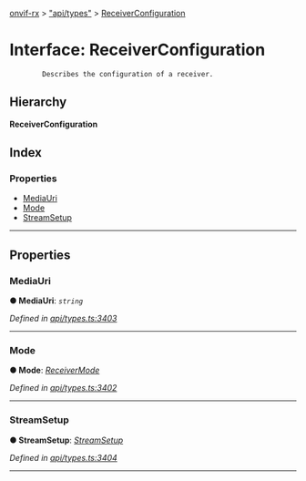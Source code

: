 [onvif-rx](../README.md) > ["api/types"](../modules/_api_types_.md) > [ReceiverConfiguration](../interfaces/_api_types_.receiverconfiguration.md)

# Interface: ReceiverConfiguration

```
        Describes the configuration of a receiver.
```

## Hierarchy

**ReceiverConfiguration**

## Index

### Properties

* [MediaUri](_api_types_.receiverconfiguration.md#mediauri)
* [Mode](_api_types_.receiverconfiguration.md#mode)
* [StreamSetup](_api_types_.receiverconfiguration.md#streamsetup)

---

## Properties

<a id="mediauri"></a>

###  MediaUri

**● MediaUri**: *`string`*

*Defined in [api/types.ts:3403](https://github.com/patrickmichalina/onvif-rx/blob/1596479/src/api/types.ts#L3403)*

___
<a id="mode"></a>

###  Mode

**● Mode**: *[ReceiverMode](../enums/_api_types_.receivermode.md)*

*Defined in [api/types.ts:3402](https://github.com/patrickmichalina/onvif-rx/blob/1596479/src/api/types.ts#L3402)*

___
<a id="streamsetup"></a>

###  StreamSetup

**● StreamSetup**: *[StreamSetup](_api_types_.streamsetup.md)*

*Defined in [api/types.ts:3404](https://github.com/patrickmichalina/onvif-rx/blob/1596479/src/api/types.ts#L3404)*

___

